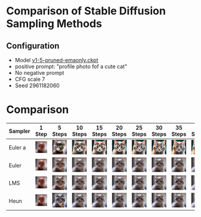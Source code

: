 # Comparison of Stable Diffusion Sampling Methods

## Configuration
* Model [v1-5-pruned-emaonly.ckpt](https://huggingface.co/runwayml/stable-diffusion-v1-5/resolve/main/v1-5-pruned-emaonly.ckpt)
* positive prompt: "profile photo fof a cute cat"
* No negative prompt
* CFG scale 7
* Seed 2961182060


# Comparison

| Sampler | 1 <br> Step | 5 <br> Steps | 10 <br> Steps | 15 <br> Steps | 20 <br> Steps | 25 <br> Steps | 30 <br> Steps | 35 <br> Steps | 40 <br> Steps | 45 <br> Steps | 50 <br> Steps | 55 <br> Steps | 60 <br> Steps|
| - | - | - | -| - | - | - | - | - | - | - | - | - | - |
| Euler a | ![00000-2961182060.png](images/sd-comparison/00000-2961182060.png) | ![00001-2961182060.png](images/sd-comparison/00001-2961182060.png) | ![00002-2961182060.png](images/sd-comparison/00002-2961182060.png) | ![00003-2961182060.png](images/sd-comparison/00003-2961182060.png) | ![00004-2961182060.png](images/sd-comparison/00004-2961182060.png) | ![00005-2961182060.png](images/sd-comparison/00005-2961182060.png) | ![00006-2961182060.png](images/sd-comparison/00006-2961182060.png) | ![00007-2961182060.png](images/sd-comparison/00007-2961182060.png) | ![00008-2961182060.png](images/sd-comparison/00008-2961182060.png) | ![00009-2961182060.png](images/sd-comparison/00009-2961182060.png) | ![00010-2961182060.png](images/sd-comparison/00010-2961182060.png) | ![00011-2961182060.png](images/sd-comparison/00011-2961182060.png) | ![00012-2961182060.png](images/sd-comparison/00012-2961182060.png) |
| Euler | ![00013-2961182060.png](images/sd-comparison/00013-2961182060.png) | ![00014-2961182060.png](images/sd-comparison/00014-2961182060.png) | ![00015-2961182060.png](images/sd-comparison/00015-2961182060.png) | ![00016-2961182060.png](images/sd-comparison/00016-2961182060.png) | ![00017-2961182060.png](images/sd-comparison/00017-2961182060.png) | ![00019-2961182060.png](images/sd-comparison/00019-2961182060.png) | ![00020-2961182060.png](images/sd-comparison/00020-2961182060.png) | ![00021-2961182060.png](images/sd-comparison/00021-2961182060.png) | ![00022-2961182060.png](images/sd-comparison/00022-2961182060.png) | ![00023-2961182060.png](images/sd-comparison/00023-2961182060.png) | ![00024-2961182060.png](images/sd-comparison/00024-2961182060.png) | ![00025-2961182060.png](images/sd-comparison/00025-2961182060.png) | ![00026-2961182060.png](images/sd-comparison/00026-2961182060.png) |
| LMS | ![00027-2961182060.png](images/sd-comparison/00027-2961182060.png) | ![00028-2961182060.png](images/sd-comparison/00028-2961182060.png) | ![00029-2961182060.png](images/sd-comparison/00029-2961182060.png) | ![00030-2961182060.png](images/sd-comparison/00030-2961182060.png) | ![00031-2961182060.png](images/sd-comparison/00031-2961182060.png) | ![00032-2961182060.png](images/sd-comparison/00032-2961182060.png) | ![00033-2961182060.png](images/sd-comparison/00033-2961182060.png) | ![00034-2961182060.png](images/sd-comparison/00034-2961182060.png) | ![00035-2961182060.png](images/sd-comparison/00035-2961182060.png) | ![00036-2961182060.png](images/sd-comparison/00036-2961182060.png) | ![00037-2961182060.png](images/sd-comparison/00037-2961182060.png) | ![00038-2961182060.png](images/sd-comparison/00038-2961182060.png) | ![00039-2961182060.png](images/sd-comparison/00039-2961182060.png) |
| Heun | ![00040-2961182060.png](images/sd-comparison/00040-2961182060.png)| ![00041-2961182060.png](images/sd-comparison/00041-2961182060.png) | ![00042-2961182060.png](images/sd-comparison/00042-2961182060.png) | ![00043-2961182060.png](images/sd-comparison/00043-2961182060.png) | ![00044-2961182060.png](images/sd-comparison/00044-2961182060.png) | ![00045-2961182060.png](images/sd-comparison/00045-2961182060.png) | ![00046-2961182060.png](images/sd-comparison/00046-2961182060.png) | ![00047-2961182060.png](images/sd-comparison/00047-2961182060.png) | ![00048-2961182060.png](images/sd-comparison/00048-2961182060.png) | ![00049-2961182060.png](images/sd-comparison/00049-2961182060.png) | ![00050-2961182060.png](images/sd-comparison/00050-2961182060.png) | ![00051-2961182060.png](images/sd-comparison/00051-2961182060.png) | ![00052-2961182060.png](images/sd-comparison/00052-2961182060.png) |